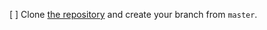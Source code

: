 [ ] Clone [the repository](https://github.com/retailmenot/anchor) and create your branch from `master`.
